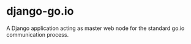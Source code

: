 django-go.io
============

A Django application acting as master web node for the standard go.io communication process.
